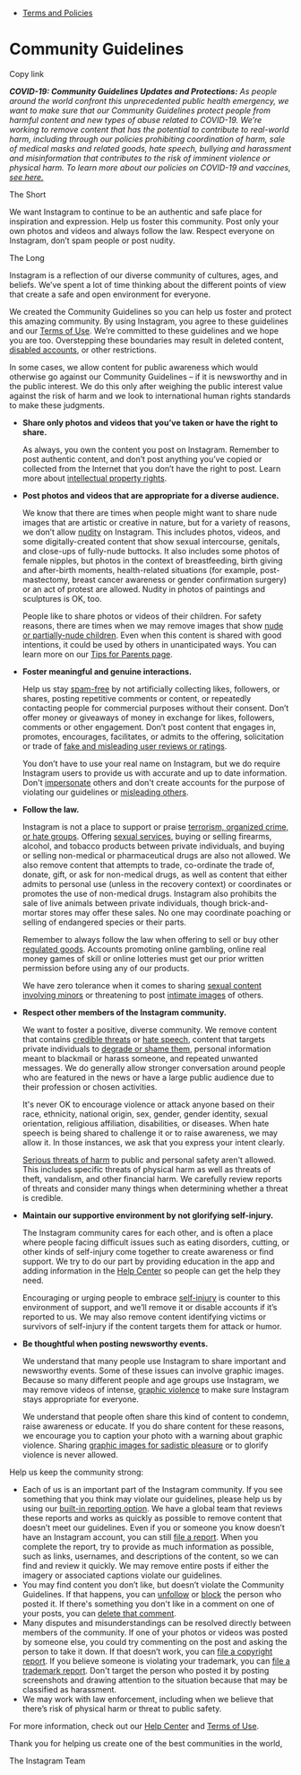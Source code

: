 *   [Terms and Policies](https://help.instagram.com/1417489251945243/?helpref=breadcrumb)

Community Guidelines
====================

Copy link

_**COVID-19: Community Guidelines Updates and Protections:** As people around the world confront this unprecedented public health emergency, we want to make sure that our Community Guidelines protect people from harmful content and new types of abuse related to COVID-19. We’re working to remove content that has the potential to contribute to real-world harm, including through our policies prohibiting coordination of harm, sale of medical masks and related goods, hate speech, bullying and harassment and misinformation that contributes to the risk of imminent violence or physical harm. To learn more about our policies on COVID-19 and vaccines, [see here.](https://help.instagram.com/697825587576762?helpref=faq_content)_

The Short

We want Instagram to continue to be an authentic and safe place for inspiration and expression. Help us foster this community. Post only your own photos and videos and always follow the law. Respect everyone on Instagram, don’t spam people or post nudity.

The Long

Instagram is a reflection of our diverse community of cultures, ages, and beliefs. We’ve spent a lot of time thinking about the different points of view that create a safe and open environment for everyone.

We created the Community Guidelines so you can help us foster and protect this amazing community. By using Instagram, you agree to these guidelines and our [Terms of Use](https://www.instagram.com/legal/terms). We’re committed to these guidelines and we hope you are too. Overstepping these boundaries may result in deleted content, [disabled accounts](https://help.instagram.com/366993040048856?helpref=faq_content), or other restrictions.

In some cases, we allow content for public awareness which would otherwise go against our Community Guidelines – if it is newsworthy and in the public interest. We do this only after weighing the public interest value against the risk of harm and we look to international human rights standards to make these judgments.

*   **Share only photos and videos that you’ve taken or have the right to share.**
    
    As always, you own the content you post on Instagram. Remember to post authentic content, and don’t post anything you’ve copied or collected from the Internet that you don’t have the right to post. Learn more about [intellectual property rights](https://help.instagram.com/126382350847838?helpref=faq_content).
    
*   **Post photos and videos that are appropriate for a diverse audience.**
    
    We know that there are times when people might want to share nude images that are artistic or creative in nature, but for a variety of reasons, we don’t allow [nudity](https://l.instagram.com/?u=https%3A%2F%2Fwww.facebook.com%2Fcommunitystandards%2Fadult_nudity_sexual_activity&e=AT1_OitRx9o5_7O3JD1m7qQ_CnaBDGWA9ckl93qjvM7KZP8IStwlRIrgMIVGl7ze8bu4UlKwXwlM-q_Mq1-Qhq3qMWXnpT9aC8WqScqRTMnM5Gme5WlfBCuFsh7BphXhQoeSDhG4Oqvs5uTvjk1cUg) on Instagram. This includes photos, videos, and some digitally-created content that show sexual intercourse, genitals, and close-ups of fully-nude buttocks. It also includes some photos of female nipples, but photos in the context of breastfeeding, birth giving and after-birth moments, health-related situations (for example, post-mastectomy, breast cancer awareness or gender confirmation surgery) or an act of protest are allowed. Nudity in photos of paintings and sculptures is OK, too.
    
    People like to share photos or videos of their children. For safety reasons, there are times when we may remove images that show [nude or partially-nude children](https://l.instagram.com/?u=https%3A%2F%2Fwww.facebook.com%2Fcommunitystandards%2Fchild_nudity_sexual_exploitation&e=AT1_OitRx9o5_7O3JD1m7qQ_CnaBDGWA9ckl93qjvM7KZP8IStwlRIrgMIVGl7ze8bu4UlKwXwlM-q_Mq1-Qhq3qMWXnpT9aC8WqScqRTMnM5Gme5WlfBCuFsh7BphXhQoeSDhG4Oqvs5uTvjk1cUg). Even when this content is shared with good intentions, it could be used by others in unanticipated ways. You can learn more on our [Tips for Parents page](https://help.instagram.com/154475974694511/?helpref=faq_content).
    
*   **Foster meaningful and genuine interactions.**
    
    Help us stay [spam-free](https://l.instagram.com/?u=https%3A%2F%2Fwww.facebook.com%2Fcommunitystandards%2Fspam&e=AT1_OitRx9o5_7O3JD1m7qQ_CnaBDGWA9ckl93qjvM7KZP8IStwlRIrgMIVGl7ze8bu4UlKwXwlM-q_Mq1-Qhq3qMWXnpT9aC8WqScqRTMnM5Gme5WlfBCuFsh7BphXhQoeSDhG4Oqvs5uTvjk1cUg) by not artificially collecting likes, followers, or shares, posting repetitive comments or content, or repeatedly contacting people for commercial purposes without their consent. Don’t offer money or giveaways of money in exchange for likes, followers, comments or other engagement. Don’t post content that engages in, promotes, encourages, facilitates, or admits to the offering, solicitation or trade of [fake and misleading user reviews or ratings](https://l.instagram.com/?u=https%3A%2F%2Fwww.facebook.com%2Fcommunitystandards%2Ffraud_deception&e=AT1_OitRx9o5_7O3JD1m7qQ_CnaBDGWA9ckl93qjvM7KZP8IStwlRIrgMIVGl7ze8bu4UlKwXwlM-q_Mq1-Qhq3qMWXnpT9aC8WqScqRTMnM5Gme5WlfBCuFsh7BphXhQoeSDhG4Oqvs5uTvjk1cUg).
    
    You don’t have to use your real name on Instagram, but we do require Instagram users to provide us with accurate and up to date information. Don't [impersonate](https://l.instagram.com/?u=https%3A%2F%2Fwww.facebook.com%2Fcommunitystandards%2Fmisrepresentation&e=AT1_OitRx9o5_7O3JD1m7qQ_CnaBDGWA9ckl93qjvM7KZP8IStwlRIrgMIVGl7ze8bu4UlKwXwlM-q_Mq1-Qhq3qMWXnpT9aC8WqScqRTMnM5Gme5WlfBCuFsh7BphXhQoeSDhG4Oqvs5uTvjk1cUg) others and don't create accounts for the purpose of violating our guidelines or [misleading others](https://l.instagram.com/?u=https%3A%2F%2Ftransparency.fb.com%2Fpolicies%2Fcommunity-standards%2Finauthentic-behavior%2F&e=AT1_OitRx9o5_7O3JD1m7qQ_CnaBDGWA9ckl93qjvM7KZP8IStwlRIrgMIVGl7ze8bu4UlKwXwlM-q_Mq1-Qhq3qMWXnpT9aC8WqScqRTMnM5Gme5WlfBCuFsh7BphXhQoeSDhG4Oqvs5uTvjk1cUg).
    
*   **Follow the law.**
    
    Instagram is not a place to support or praise [terrorism, organized crime, or hate groups](https://l.instagram.com/?u=https%3A%2F%2Fwww.facebook.com%2Fcommunitystandards%2Fdangerous_individuals_organizations&e=AT1_OitRx9o5_7O3JD1m7qQ_CnaBDGWA9ckl93qjvM7KZP8IStwlRIrgMIVGl7ze8bu4UlKwXwlM-q_Mq1-Qhq3qMWXnpT9aC8WqScqRTMnM5Gme5WlfBCuFsh7BphXhQoeSDhG4Oqvs5uTvjk1cUg). Offering [sexual services](https://l.instagram.com/?u=https%3A%2F%2Fwww.facebook.com%2Fcommunitystandards%2Fsexual_solicitation&e=AT1_OitRx9o5_7O3JD1m7qQ_CnaBDGWA9ckl93qjvM7KZP8IStwlRIrgMIVGl7ze8bu4UlKwXwlM-q_Mq1-Qhq3qMWXnpT9aC8WqScqRTMnM5Gme5WlfBCuFsh7BphXhQoeSDhG4Oqvs5uTvjk1cUg), buying or selling firearms, alcohol, and tobacco products between private individuals, and buying or selling non-medical or pharmaceutical drugs are also not allowed. We also remove content that attempts to trade, co-ordinate the trade of, donate, gift, or ask for non-medical drugs, as well as content that either admits to personal use (unless in the recovery context) or coordinates or promotes the use of non-medical drugs. Instagram also prohibits the sale of live animals between private individuals, though brick-and-mortar stores may offer these sales. No one may coordinate poaching or selling of endangered species or their parts.
    
    Remember to always follow the law when offering to sell or buy other [regulated goods](https://l.instagram.com/?u=https%3A%2F%2Fwww.facebook.com%2Fcommunitystandards%2Fregulated_goods&e=AT1_OitRx9o5_7O3JD1m7qQ_CnaBDGWA9ckl93qjvM7KZP8IStwlRIrgMIVGl7ze8bu4UlKwXwlM-q_Mq1-Qhq3qMWXnpT9aC8WqScqRTMnM5Gme5WlfBCuFsh7BphXhQoeSDhG4Oqvs5uTvjk1cUg). Accounts promoting online gambling, online real money games of skill or online lotteries must get our prior written permission before using any of our products.
    
    We have zero tolerance when it comes to sharing [sexual content involving minors](https://l.instagram.com/?u=https%3A%2F%2Fwww.facebook.com%2Fcommunitystandards%2Fchild_nudity_sexual_exploitation&e=AT1_OitRx9o5_7O3JD1m7qQ_CnaBDGWA9ckl93qjvM7KZP8IStwlRIrgMIVGl7ze8bu4UlKwXwlM-q_Mq1-Qhq3qMWXnpT9aC8WqScqRTMnM5Gme5WlfBCuFsh7BphXhQoeSDhG4Oqvs5uTvjk1cUg) or threatening to post [intimate images](https://l.instagram.com/?u=https%3A%2F%2Fwww.facebook.com%2Fcommunitystandards%2Fsexual_exploitation_adults&e=AT1_OitRx9o5_7O3JD1m7qQ_CnaBDGWA9ckl93qjvM7KZP8IStwlRIrgMIVGl7ze8bu4UlKwXwlM-q_Mq1-Qhq3qMWXnpT9aC8WqScqRTMnM5Gme5WlfBCuFsh7BphXhQoeSDhG4Oqvs5uTvjk1cUg) of others.
    
*   **Respect other members of the Instagram community.**
    
    We want to foster a positive, diverse community. We remove content that contains [credible threats](https://l.instagram.com/?u=https%3A%2F%2Fwww.facebook.com%2Fcommunitystandards%2Fcredible_violence&e=AT1_OitRx9o5_7O3JD1m7qQ_CnaBDGWA9ckl93qjvM7KZP8IStwlRIrgMIVGl7ze8bu4UlKwXwlM-q_Mq1-Qhq3qMWXnpT9aC8WqScqRTMnM5Gme5WlfBCuFsh7BphXhQoeSDhG4Oqvs5uTvjk1cUg) or [hate speech](https://l.instagram.com/?u=https%3A%2F%2Fwww.facebook.com%2Fcommunitystandards%2Fhate_speech&e=AT1_OitRx9o5_7O3JD1m7qQ_CnaBDGWA9ckl93qjvM7KZP8IStwlRIrgMIVGl7ze8bu4UlKwXwlM-q_Mq1-Qhq3qMWXnpT9aC8WqScqRTMnM5Gme5WlfBCuFsh7BphXhQoeSDhG4Oqvs5uTvjk1cUg), content that targets private individuals to [degrade or shame them](https://l.instagram.com/?u=https%3A%2F%2Fwww.facebook.com%2Fcommunitystandards%2Fbullying&e=AT1_OitRx9o5_7O3JD1m7qQ_CnaBDGWA9ckl93qjvM7KZP8IStwlRIrgMIVGl7ze8bu4UlKwXwlM-q_Mq1-Qhq3qMWXnpT9aC8WqScqRTMnM5Gme5WlfBCuFsh7BphXhQoeSDhG4Oqvs5uTvjk1cUg), personal information meant to blackmail or harass someone, and repeated unwanted messages. We do generally allow stronger conversation around people who are featured in the news or have a large public audience due to their profession or chosen activities.
    
    It's never OK to encourage violence or attack anyone based on their race, ethnicity, national origin, sex, gender, gender identity, sexual orientation, religious affiliation, disabilities, or diseases. When hate speech is being shared to challenge it or to raise awareness, we may allow it. In those instances, we ask that you express your intent clearly.
    
    [Serious threats of harm](https://l.instagram.com/?u=https%3A%2F%2Fwww.facebook.com%2Fcommunitystandards%2Fcredible_violence&e=AT1_OitRx9o5_7O3JD1m7qQ_CnaBDGWA9ckl93qjvM7KZP8IStwlRIrgMIVGl7ze8bu4UlKwXwlM-q_Mq1-Qhq3qMWXnpT9aC8WqScqRTMnM5Gme5WlfBCuFsh7BphXhQoeSDhG4Oqvs5uTvjk1cUg) to public and personal safety aren't allowed. This includes specific threats of physical harm as well as threats of theft, vandalism, and other financial harm. We carefully review reports of threats and consider many things when determining whether a threat is credible.
    
*   **Maintain our supportive environment by not glorifying self-injury.**
    
    The Instagram community cares for each other, and is often a place where people facing difficult issues such as eating disorders, cutting, or other kinds of self-injury come together to create awareness or find support. We try to do our part by providing education in the app and adding information in the [Help Center](https://help.instagram.com/) so people can get the help they need.
    
    Encouraging or urging people to embrace [self-injury](https://l.instagram.com/?u=https%3A%2F%2Fwww.facebook.com%2Fcommunitystandards%2Fsuicide_self_injury_violence&e=AT1_OitRx9o5_7O3JD1m7qQ_CnaBDGWA9ckl93qjvM7KZP8IStwlRIrgMIVGl7ze8bu4UlKwXwlM-q_Mq1-Qhq3qMWXnpT9aC8WqScqRTMnM5Gme5WlfBCuFsh7BphXhQoeSDhG4Oqvs5uTvjk1cUg) is counter to this environment of support, and we’ll remove it or disable accounts if it’s reported to us. We may also remove content identifying victims or survivors of self-injury if the content targets them for attack or humor.
    
*   **Be thoughtful when posting newsworthy events.**
    
    We understand that many people use Instagram to share important and newsworthy events. Some of these issues can involve graphic images. Because so many different people and age groups use Instagram, we may remove videos of intense, [graphic violence](https://l.instagram.com/?u=https%3A%2F%2Fwww.facebook.com%2Fcommunitystandards%2Fgraphic_violence&e=AT1_OitRx9o5_7O3JD1m7qQ_CnaBDGWA9ckl93qjvM7KZP8IStwlRIrgMIVGl7ze8bu4UlKwXwlM-q_Mq1-Qhq3qMWXnpT9aC8WqScqRTMnM5Gme5WlfBCuFsh7BphXhQoeSDhG4Oqvs5uTvjk1cUg) to make sure Instagram stays appropriate for everyone.
    
    We understand that people often share this kind of content to condemn, raise awareness or educate. If you do share content for these reasons, we encourage you to caption your photo with a warning about graphic violence. Sharing [graphic images for sadistic pleasure](https://l.instagram.com/?u=https%3A%2F%2Fwww.facebook.com%2Fcommunitystandards%2Fcruel_insensitive&e=AT1_OitRx9o5_7O3JD1m7qQ_CnaBDGWA9ckl93qjvM7KZP8IStwlRIrgMIVGl7ze8bu4UlKwXwlM-q_Mq1-Qhq3qMWXnpT9aC8WqScqRTMnM5Gme5WlfBCuFsh7BphXhQoeSDhG4Oqvs5uTvjk1cUg) or to glorify violence is never allowed.
    

Help us keep the community strong:

*   Each of us is an important part of the Instagram community. If you see something that you think may violate our guidelines, please help us by using our [built-in reporting option](https://help.instagram.com/165828726894770?helpref=faq_content). We have a global team that reviews these reports and works as quickly as possible to remove content that doesn’t meet our guidelines. Even if you or someone you know doesn’t have an Instagram account, you can still [file a report](https://help.instagram.com/contact/383679321740945). When you complete the report, try to provide as much information as possible, such as links, usernames, and descriptions of the content, so we can find and review it quickly. We may remove entire posts if either the imagery or associated captions violate our guidelines.
*   You may find content you don’t like, but doesn’t violate the Community Guidelines. If that happens, you can [unfollow](https://help.instagram.com/286340048138725?helpref=faq_content) or [block](https://help.instagram.com/426700567389543/?helpref=faq_content) the person who posted it. If there's something you don't like in a comment on one of your posts, you can [delete that comment](https://help.instagram.com/289098941190483?helpref=faq_content).
*   Many disputes and misunderstandings can be resolved directly between members of the community. If one of your photos or videos was posted by someone else, you could try commenting on the post and asking the person to take it down. If that doesn’t work, you can [file a copyright report](https://help.instagram.com/126382350847838?helpref=faq_content). If you believe someone is violating your trademark, you can [file a trademark report](https://help.instagram.com/222826637847963?helpref=faq_content). Don't target the person who posted it by posting screenshots and drawing attention to the situation because that may be classified as harassment.
*   We may work with law enforcement, including when we believe that there’s risk of physical harm or threat to public safety.

For more information, check out our [Help Center](https://help.instagram.com/) and [Terms of Use](https://l.instagram.com/?u=http%3A%2F%2Finstagram.com%2Flegal%2Fterms%2F%23&e=AT1_OitRx9o5_7O3JD1m7qQ_CnaBDGWA9ckl93qjvM7KZP8IStwlRIrgMIVGl7ze8bu4UlKwXwlM-q_Mq1-Qhq3qMWXnpT9aC8WqScqRTMnM5Gme5WlfBCuFsh7BphXhQoeSDhG4Oqvs5uTvjk1cUg).

Thank you for helping us create one of the best communities in the world,

The Instagram Team